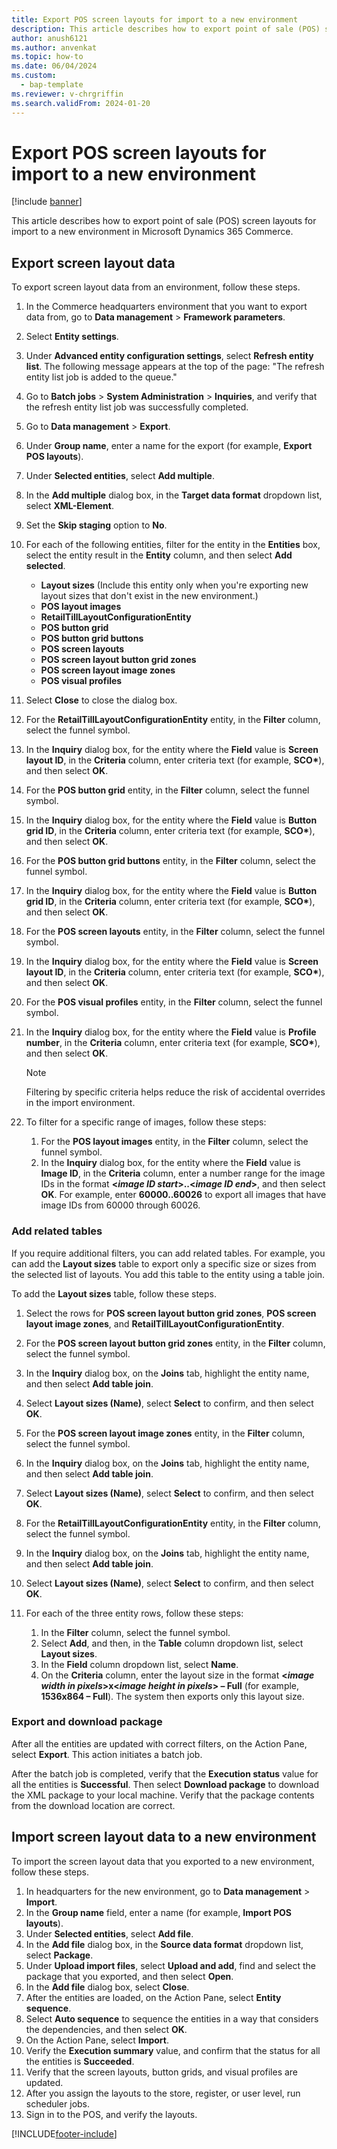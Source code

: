 ```yaml
---
title: Export POS screen layouts for import to a new environment
description: This article describes how to export point of sale (POS) screen layouts for import to a new environment in Microsoft Dynamics 365 Commerce.
author: anush6121
ms.author: anvenkat 
ms.topic: how-to
ms.date: 06/04/2024
ms.custom: 
  - bap-template
ms.reviewer: v-chrgriffin
ms.search.validFrom: 2024-01-20
---
```


# Export POS screen layouts for import to a new environment

[!include [banner](includes/banner.md)]

This article describes how to export point of sale (POS) screen layouts for import to a new environment in Microsoft Dynamics 365 Commerce.

## Export screen layout data

To export screen layout data from an environment, follow these steps.

1. In the Commerce headquarters environment that you want to export data from, go to **Data management** \> **Framework parameters**.
1. Select **Entity settings**.
1. Under **Advanced entity configuration settings**, select **Refresh entity list**. The following message appears at the top of the page: "The refresh entity list job is added to the queue."
1. Go to **Batch jobs** \> **System Administration** \> **Inquiries**, and verify that the refresh entity list job was successfully completed.
1. Go to **Data management** \> **Export**.
1. Under **Group name**, enter a name for the export (for example, **Export POS layouts**).
1. Under **Selected entities**, select **Add multiple**.
1. In the **Add multiple** dialog box, in the **Target data format** dropdown list, select **XML-Element**.
1. Set the **Skip staging** option to **No**.
1. For each of the following entities, filter for the entity in the **Entities** box, select the entity result in the **Entity** column, and then select **Add selected**.

    - **Layout sizes** (Include this entity only when you're exporting new layout sizes that don't exist in the new environment.)
    - **POS layout images**
    - **RetailTillLayoutConfigurationEntity**
    - **POS button grid**
    - **POS button grid buttons**
    - **POS screen layouts**
    - **POS screen layout button grid zones**
    - **POS screen layout image zones**
    - **POS visual profiles**

1. Select **Close** to close the dialog box.
1. For the **RetailTillLayoutConfigurationEntity** entity, in the **Filter** column, select the funnel symbol.
1. In the **Inquiry** dialog box, for the entity where the **Field** value is **Screen layout ID**, in the **Criteria** column, enter criteria text (for example, **SCO\***), and then select **OK**.
1. For the **POS button grid** entity, in the **Filter** column, select the funnel symbol.
1. In the **Inquiry** dialog box, for the entity where the **Field** value is **Button grid ID**, in the **Criteria** column, enter criteria text (for example, **SCO\***), and then select **OK**.
1. For the **POS button grid buttons** entity, in the **Filter** column, select the funnel symbol.
1. In the **Inquiry** dialog box, for the entity where the **Field** value is **Button grid ID**, in the **Criteria** column, enter criteria text (for example, **SCO\***), and then select **OK**.
1. For the **POS screen layouts** entity, in the **Filter** column, select the funnel symbol.
1. In the **Inquiry** dialog box, for the entity where the **Field** value is **Screen layout ID**, in the **Criteria** column, enter criteria text (for example, **SCO\***), and then select **OK**.
1. For the **POS visual profiles** entity, in the **Filter** column, select the funnel symbol.
1. In the **Inquiry** dialog box, for the entity where the **Field** value is **Profile number**, in the **Criteria** column, enter criteria text (for example, **SCO\***), and then select **OK**.

    > [!NOTE]
    > Filtering by specific criteria helps reduce the risk of accidental overrides in the import environment.

1. To filter for a specific range of images, follow these steps:

    1. For the **POS layout images** entity, in the **Filter** column, select the funnel symbol.
    1. In the **Inquiry** dialog box, for the entity where the **Field** value is **Image ID**, in the **Criteria** column, enter a number range for the image IDs in the format **\<*image ID start*\>..\<*image ID end*\>**, and then select **OK**. For example, enter **60000..60026** to export all images that have image IDs from 60000 through 60026.

### Add related tables

If you require additional filters, you can add related tables. For example, you can add the **Layout sizes** table to export only a specific size or sizes from the selected list of layouts. You add this table to the entity using a table join.

To add the **Layout sizes** table, follow these steps.

1. Select the rows for **POS screen layout button grid zones**, **POS screen layout image zones**, and **RetailTillLayoutConfigurationEntity**.
1. For the **POS screen layout button grid zones** entity, in the **Filter** column, select the funnel symbol.
1. In the **Inquiry** dialog box, on the **Joins** tab, highlight the entity name, and then select **Add table join**.
1. Select **Layout sizes (Name)**, select **Select** to confirm, and then select **OK**.
1. For the **POS screen layout image zones** entity, in the **Filter** column, select the funnel symbol.
1. In the **Inquiry** dialog box, on the **Joins** tab, highlight the entity name, and then select **Add table join**.
1. Select **Layout sizes (Name)**, select **Select** to confirm, and then select **OK**.
1. For the **RetailTillLayoutConfigurationEntity** entity, in the **Filter** column, select the funnel symbol.
1. In the **Inquiry** dialog box, on the **Joins** tab, highlight the entity name, and then select **Add table join**.
1. Select **Layout sizes (Name)**, select **Select** to confirm, and then select **OK**.
1. For each of the three entity rows, follow these steps:

    1. In the **Filter** column, select the funnel symbol.
    1. Select **Add**, and then, in the **Table** column dropdown list, select **Layout sizes**.
    1. In the **Field** column dropdown list, select **Name**. 
    1. On the **Criteria** column, enter the layout size in the format **\<*image width in pixels*\>x\<*image height in pixels*\> – Full** (for example, **1536x864 – Full**). The system then exports only this layout size.

### Export and download package

After all the entities are updated with correct filters, on the Action Pane, select **Export**. This action initiates a batch job.

After the batch job is completed, verify that the **Execution status** value for all the entities is **Successful**. Then select **Download package** to download the XML package to your local machine. Verify that the package contents from the download location are correct.

## Import screen layout data to a new environment

To import the screen layout data that you exported to a new environment, follow these steps.

1. In headquarters for the new environment, go to **Data management** \> **Import**.
1. In the **Group name** field, enter a name (for example, **Import POS layouts**).
1. Under **Selected entities**, select **Add file**.
1. In the **Add file** dialog box, in the **Source data format** dropdown list, select **Package**.
1. Under **Upload import files**, select **Upload and add**, find and select the package that you exported, and then select **Open**.
1. In the **Add file** dialog box, select **Close**.
1. After the entities are loaded, on the Action Pane, select **Entity sequence**.
1. Select **Auto sequence** to sequence the entities in a way that considers the dependencies, and then select **OK**.
1. On the Action Pane, select **Import**.
1. Verify the **Execution summary** value, and confirm that the status for all the entities is **Succeeded**.
1. Verify that the screen layouts, button grids, and visual profiles are updated.
1. After you assign the layouts to the store, register, or user level, run scheduler jobs.
1. Sign in to the POS, and verify the layouts.

[!INCLUDE[footer-include](../includes/footer-banner.md)]
